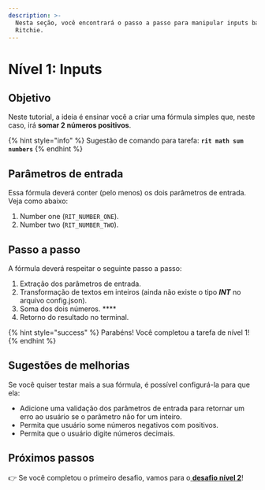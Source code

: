 ```yaml
---
description: >-
  Nesta seção, você encontrará o passo a passo para manipular inputs básicos no
  Ritchie.
---
```


# Nível 1: Inputs

## Objetivo

Neste tutorial, a ideia é ensinar você a criar uma fórmula simples que, neste caso, irá **somar 2 números positivos**.

{% hint style="info" %}
Sugestão de comando para tarefa: **`rit math sum numbers`**
{% endhint %}

## Parâmetros de entrada

Essa fórmula deverá conter \(pelo menos\) os dois parâmetros de entrada. Veja como abaixo:

1. Number one \(`RIT_NUMBER_ONE`\). 
2. Number two \(`RIT_NUMBER_TWO`\).

## Passo a passo

A fórmula deverá respeitar o seguinte passo a passo:

1. Extração dos parâmetros de entrada. 
2. Transformação de textos em inteiros \(ainda não existe o tipo _**INT**_ no arquivo config.json\). 
3. Soma dos dois números. ****
4. Retorno do resultado no terminal.

{% hint style="success" %}
Parabéns! Você completou a tarefa de nível 1!
{% endhint %}

## Sugestões de melhorias

Se você quiser testar mais a sua fórmula, é possível configurá-la para que ela:

* Adicione uma validação dos parâmetros de entrada para retornar um erro ao usuário se o parâmetro não for um inteiro. 
* Permita que usuário some números negativos com positivos. 
* Permita que o usuário digite números decimais. 

## Próximos passos 

👉 Se você completou o primeiro desafio, vamos para o[ **desafio nível 2**](nivel-2-credenciais.md)!

